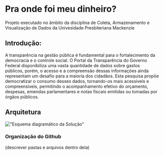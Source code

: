 # Pra onde foi meu dinheiro?

Projeto executado no âmbito da disciplina de Coleta, Armazenamento e Visualização de Dados da Univesidade Presbiteriana Mackenzie

## Introdução:
A transparência na gestão pública é fundamental para o fortalecimento da democracia e o controle social. O Portal da Transparência do Governo Federal disponibiliza uma vasta quantidade de dados sobre gastos públicos, porém, o acesso e a compreensão dessas informações ainda representam um desafio para a maioria dos cidadãos. Esta pesquisa propõe democratizar o consumo desses dados, tornando-os mais acessíveis e compreensíveis, permitindo o acompanhamento efetivo do orçamento, despesas, emendas parlamentares e notas fiscais emitidas ou tomadas por órgãos públicos.

## Arquitetura 

!["Esquema diagramático da Solução"]("https://github.com/rafaennes/coleta_projeto/blob/main/diagrama_solu%C3%A7%C3%A3o.png")

### Organização do Github
(descrever pastas e arquivos dentro dela)
